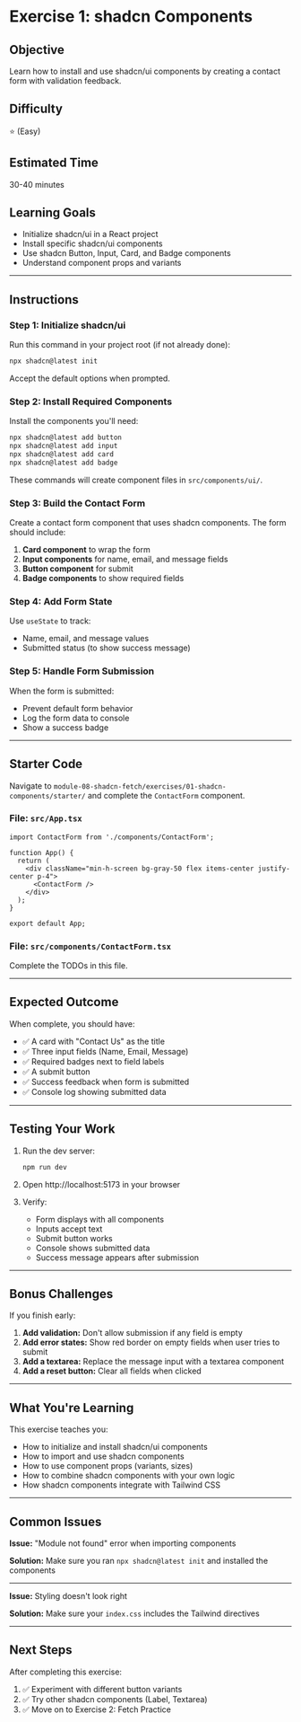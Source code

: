 # Exercise 1: shadcn Components

## Objective
Learn how to install and use shadcn/ui components by creating a contact form with validation feedback.

## Difficulty
⭐ (Easy)

## Estimated Time
30-40 minutes

## Learning Goals
- Initialize shadcn/ui in a React project
- Install specific shadcn/ui components
- Use shadcn Button, Input, Card, and Badge components
- Understand component props and variants

---

## Instructions

### Step 1: Initialize shadcn/ui

Run this command in your project root (if not already done):

```bash
npx shadcn@latest init
```

Accept the default options when prompted.

### Step 2: Install Required Components

Install the components you'll need:

```bash
npx shadcn@latest add button
npx shadcn@latest add input
npx shadcn@latest add card
npx shadcn@latest add badge
```

These commands will create component files in `src/components/ui/`.

### Step 3: Build the Contact Form

Create a contact form component that uses shadcn components. The form should include:

1. **Card component** to wrap the form
2. **Input components** for name, email, and message fields
3. **Button component** for submit
4. **Badge components** to show required fields

### Step 4: Add Form State

Use `useState` to track:
- Name, email, and message values
- Submitted status (to show success message)

### Step 5: Handle Form Submission

When the form is submitted:
- Prevent default form behavior
- Log the form data to console
- Show a success badge

---

## Starter Code

Navigate to `module-08-shadcn-fetch/exercises/01-shadcn-components/starter/` and complete the `ContactForm` component.

### File: `src/App.tsx`

```tsx
import ContactForm from './components/ContactForm';

function App() {
  return (
    <div className="min-h-screen bg-gray-50 flex items-center justify-center p-4">
      <ContactForm />
    </div>
  );
}

export default App;
```

### File: `src/components/ContactForm.tsx`

Complete the TODOs in this file.

---

## Expected Outcome

When complete, you should have:
- ✅ A card with "Contact Us" as the title
- ✅ Three input fields (Name, Email, Message)
- ✅ Required badges next to field labels
- ✅ A submit button
- ✅ Success feedback when form is submitted
- ✅ Console log showing submitted data

---

## Testing Your Work

1. Run the dev server:
   ```bash
   npm run dev
   ```

2. Open http://localhost:5173 in your browser

3. Verify:
   - Form displays with all components
   - Inputs accept text
   - Submit button works
   - Console shows submitted data
   - Success message appears after submission

---

## Bonus Challenges

If you finish early:

1. **Add validation:** Don't allow submission if any field is empty
2. **Add error states:** Show red border on empty fields when user tries to submit
3. **Add a textarea:** Replace the message input with a textarea component
4. **Add a reset button:** Clear all fields when clicked

---

## What You're Learning

This exercise teaches you:
- How to initialize and install shadcn/ui components
- How to import and use shadcn components
- How to use component props (variants, sizes)
- How to combine shadcn components with your own logic
- How shadcn components integrate with Tailwind CSS

---

## Common Issues

**Issue:** "Module not found" error when importing components

**Solution:** Make sure you ran `npx shadcn@latest init` and installed the components

---

**Issue:** Styling doesn't look right

**Solution:** Make sure your `index.css` includes the Tailwind directives

---

## Next Steps

After completing this exercise:
1. ✅ Experiment with different button variants
2. ✅ Try other shadcn components (Label, Textarea)
3. ✅ Move on to Exercise 2: Fetch Practice

